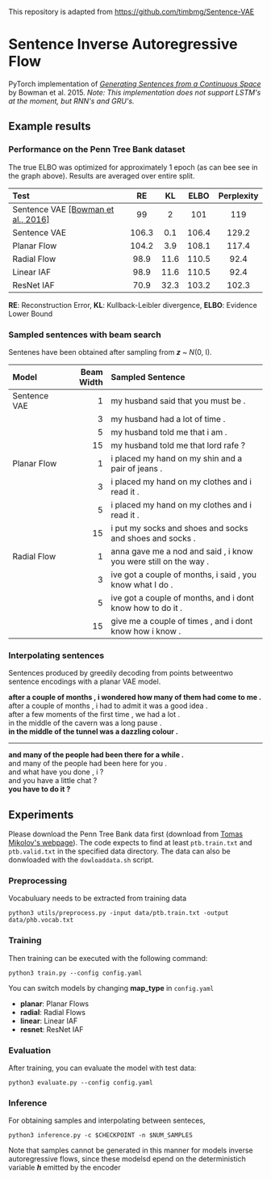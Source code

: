 This repository is adapted from https://github.com/timbmg/Sentence-VAE

# Sentence Inverse Autoregressive Flow

PyTorch implementation of [_Generating Sentences from a Continuous Space_](https://arxiv.org/abs/1511.06349) by Bowman et al. 2015.
_Note: This implementation does not support LSTM's at the moment, but RNN's and GRU's._

## Example results

### Performance on the Penn Tree Bank dataset
The true ELBO was optimized for approximately 1 epoch (as can bee see in the graph above). Results are averaged over entire split.

| Test | RE   | KL    | ELBO   | Perplexity|
|:------------|:------:|:-----:|:-----:|:-----:|
| Sentence VAE [[Bowman et al., 2016]](http://www.aclweb.org/anthology/K16-1002) | 99 | 2 | 101 | 119 |
| Sentence VAE | 106.3 | 0.1 | 106.4 | 129.2 |
| Planar Flow | 104.2 | 3.9 | 108.1 | 117.4 |
| Radial Flow | 98.9 | 11.6 | 110.5 | 92.4 |
| Linear IAF | 98.9 | 11.6 | 110.5 | 92.4 |
| ResNet IAF | 70.9 | 32.3 | 103.2 | 102.3 |  

**RE**: Reconstruction Error, **KL**: Kullback-Leibler divergence, **ELBO**: Evidence Lower Bound

### Sampled sentences with beam search
Sentenes have been obtained after sampling from ***z*** ~ *N*(0, I).  

| Model | Beam Width | Sampled Sentence |
|:------------|------:|:-----|
| Sentence VAE | 1 | my husband said that you must be . |
| | 3 | my husband had a lot of time . |
| | 5 | my husband told me that i am . |
| | 15 | my husband told me that lord rafe ? |
| Planar Flow | 1 | i placed my hand on my shin and a pair of jeans . |
| | 3 | i placed my hand on my clothes and i read it . |
| | 5 | i placed my hand on my clothes and i read it . |
| | 15 | i put my socks and shoes and socks and shoes and socks . |
| Radial Flow | 1 | anna gave me a nod and said , i know you were still on the way . |
| | 3 | ive got a couple of months, i said , you know what I do . |
| | 5 | ive got a couple of months, and i dont know how to do it . |
| | 15 | give me a couple of times , and i dont know how i know . |


### Interpolating sentences
Sentences produced by greedily decoding from points betweentwo sentence encodings with a planar VAE model.  

**after a couple of months , i wondered how many of them had come to me .**  
after a couple of months , i had to admit it was a good idea .  
after a few moments of the first time , we had a lot .  
in the middle of the cavern was a long pause .  
**in the middle of the tunnel was a dazzling colour .**  

---

**and many of the people had been there for a while .**  
and many of the people had been here for you .  
and what have you done , i ?  
and you have a little chat ?  
**you have to do it ?**  

## Experiments
Please download the Penn Tree Bank data first (download from [Tomas Mikolov's webpage](http://www.fit.vutbr.cz/~imikolov/rnnlm/simple-examples.tgz)). The code expects to find at least `ptb.train.txt` and `ptb.valid.txt` in the specified data directory. The data can also be donwloaded with the `dowloaddata.sh` script.

### Preprocessing
Vocabuluary needs to be extracted from training data
```
python3 utils/preprocess.py -input data/ptb.train.txt -output data/phb.vocab.txt
```


### Training
Then training can be executed with the following command:
```
python3 train.py --config config.yaml
```

You can switch models by changing **map_type** in `config.yaml`  
- **planar**: Planar Flows  
- **radial**: Radial Flows  
- **linear**: Linear IAF  
- **resnet**: ResNet IAF


### Evaluation
After training, you can evaluate the model with test data:
```
python3 evaluate.py --config config.yaml
```


### Inference
For obtaining samples and interpolating between senteces,
```
python3 inference.py -c $CHECKPOINT -n $NUM_SAMPLES
```

Note that samples cannot be generated in this manner for models inverse autoregressive flows,
since these modelsd epend on the deterministich variable ***h*** emitted by the encoder

